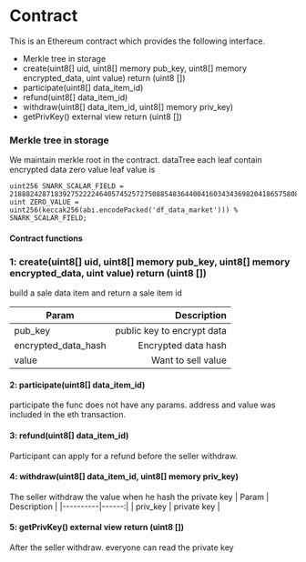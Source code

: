 # Contract

This is an Ethereum contract which provides the following interface.

- Merkle tree in storage
- create(uint8[] uid, uint8[] memory pub_key, uint8[] memory encrypted_data, uint value) return (uint8 [])
- participate(uint8[] data_item_id)
- refund(uint8[] data_item_id)
- withdraw(uint8[] data_item_id, uint8[] memory priv_key)
- getPrivKey() external view return (uint8 [])

### Merkle tree in storage

We maintain merkle root in the contract. dataTree each leaf contain  encrypted data
zero value leaf value is   
``` 
uint256 SNARK_SCALAR_FIELD = 21888242871839275222246405745257275088548364400416034343698204186575808495617;
uint ZERO_VALUE = uint256(keccak256(abi.encodePacked('df_data_market'))) % SNARK_SCALAR_FIELD;
```

#### Contract functions
  ### 1: create(uint8[] uid, uint8[] memory pub_key, uint8[] memory encrypted_data, uint value) return (uint8 [])
  build a sale data item and return a sale item id 

| Param     |  Description  |
|----------|------:|
| pub_key  | public key to encrypt data |
| encrypted_data_hash |  Encrypted data hash|
| value  |   Want to sell value  |


#### 2: participate(uint8[] data_item_id)
participate the func does not have any params.  address and value was included in the eth transaction. 


#### 3: refund(uint8[] data_item_id)
  Participant can apply for a refund before the seller withdraw.

#### 4: withdraw(uint8[] data_item_id, uint8[] memory priv_key)
  The seller withdraw the value when he hash the private key
| Param     |  Description  |
|----------|------:|
| priv_key  | private key |

#### 5: getPrivKey() external view return (uint8 [])
  After the seller withdraw. everyone can read the private key